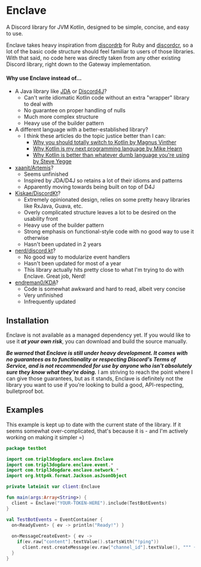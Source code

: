 # Enclave
A Discord library for JVM Kotlin, designed to be simple, concise, and easy to use.

Enclave takes heavy inspiration from [discordrb](https://github.com/meew0/discordrb/)
for Ruby and [discordcr](https://github.com/meew0/discordcr/), so a lot of the basic
code structure should feel familiar to users of those libraries. With that said, no
code here was directly taken from any other existing Discord library, right down to
the Gateway implementation.

#### Why use Enclave instead of...

- A Java library like [JDA](https://github.com/DV8FromTheWorld/JDA) or 
  [Discord4J](https://github.com/Discord4J/Discord4J)?
  - Can't write idiomatic Kotlin code without an extra "wrapper" library to deal with
  - No guarantee on proper handling of nulls
  - Much more complex structure
  - Heavy use of the builder pattern
- A different language with a better-established library?
  - I think these articles do the topic justice better than I can:
    - [Why you should totally switch to Kotlin by Magnus Vinther](https://medium.com/@magnus.chatt/why-you-should-totally-switch-to-kotlin-c7bbde9e10d5)
    - [Why Kotlin is my next programming language by Mike Hearn](https://medium.com/@octskyward/why-kotlin-is-my-next-programming-language-c25c001e26e3)
    - [Why Kotlin is better than whatever dumb language you're using by Steve Yegge](https://steve-yegge.blogspot.com/2017/05/why-kotlin-is-better-than-whatever-dumb.html)
- [xaanit/Artemis](https://github.com/xaanit/Artemis)?
  - Seems unfinished
  - Inspired by JDA/D4J so retains a lot of their idioms and patterns
  - Apparently moving towards being built on top of D4J
- [Kiskae/DiscordKt](https://github.com/Kiskae/DiscordKt)?
  - Extremely opinionated design, relies on some pretty heavy libraries like
    RxJava, Guava, etc.
  - Overly complicated structure leaves a lot to be desired on the usability
    front
  - Heavy use of the builder pattern
  - Strong emphasis on functional-style code with no good way to use it otherwise
  - Hasn't been updated in 2 years
- [nerd/discord.kt](https://github.com/nerd/discord.kt)?
  - No good way to modularize event handlers
  - Hasn't been updated for most of a year
  - This library actually hits pretty close to what I'm trying to do with Enclave.
    Great job, Nerd!
- [endreman0/KDA](https://github.com/endreman0/KDA)?
  - Code is somewhat awkward and hard to read, albeit very concise
  - Very unfinished
  - Infrequently updated

## Installation
Enclave is not available as a managed dependency yet. 
If you would like to use it ***at your own risk***, you can download and
build the source manually.

***Be warned that Enclave is still under heavy development.
It comes with no guarantees as to functionality or respecting
Discord's Terms of Service, and is not recommended for use by anyone
who isn't absolutely sure they know what they're doing.*** I am striving
to reach the point where I can give those guarantees, but as it
stands, Enclave is definitely not the library you want to use if
you're looking to build a good, API-respecting, bulletproof bot.

## Examples
This example is kept up to date with the current state of the library.
If it seems somewhat over-complicated, that's because it is - and I'm
actively working on making it simpler =)

```kotlin
package testbot

import com.tripl3dogdare.enclave.Enclave
import com.tripl3dogdare.enclave.event.*
import com.tripl3dogdare.enclave.network.*
import org.http4k.format.Jackson.asJsonObject

private lateinit var client:Enclave

fun main(args:Array<String>) {
  client = Enclave("YOUR-TOKEN-HERE").include(TestBotEvents)
}

val TestBotEvents = EventContainer {
  on<ReadyEvent> { ev -> println("Ready!") }
    
  on<MessageCreateEvent> { ev ->
    if(ev.raw["content"].textValue().startsWith("!ping"))
      client.rest.createMessage(ev.raw["channel_id"].textValue(), """ {"content":"Pong!"} """.asJsonObject())
  }
}
```
